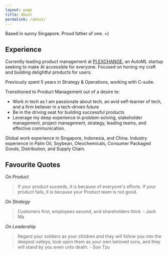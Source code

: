 ```yaml
---
layout: page
title: About
permalink: /about/
---
```


Based in sunny Singapore. Proud father of one. =)

## Experience

Currently leading product management at [PI.EXCHANGE](https://pi.exchange/), an AutoML startup seeking to make AI accessible for everyone. Focused on honing my craft and building delightful products for users.  

Previously spent 5 years in Strategy & Operations, working with C-suite.

Transitioned to Product Management out of a desire to:
- Work in tech as I am passionate about tech, an avid self-learner of tech, and a firm believer in a tech-driven future
- Be in the driving seat for building successful products
- Leverage my deep experience in problem-solving, stakeholder management, project management, strategy, leading teams, and effective communication.

Global work experience in Singapore, Indonesia, and China. 
Industry experience in Palm Oil, Soybean, Oleochemicals, Consumer Packaged Goods, Distribution, and Supply Chain.

## Favourite Quotes

*On Product*

> If your product suceeds, it is because of everyone's efforts. If your product fails, it is because your Product team is not good.

*On Strategy*

> Customers first, employees second, and shareholders third. - Jack Ma

*On Leadership*

> Regard your soldiers as your children and they will follow you into the deepest valleys; look upon them as your own beloved sons, and they will stand by you even unto death. - Sun Tzu